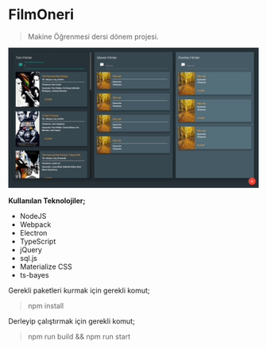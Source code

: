 # FilmOneri

>  Makine Öğrenmesi dersi dönem projesi.

![Baz Görünüş](resim/durum.png)

**Kullanılan Teknolojiler;**

- NodeJS
- Webpack
- Electron
- TypeScript
- jQuery
- sql.js
- Materialize CSS
- ts-bayes

Gerekli paketleri kurmak için gerekli komut;
> npm install

Derleyip çalıştırmak için gerekli komut;
> npm run build && npm run start
